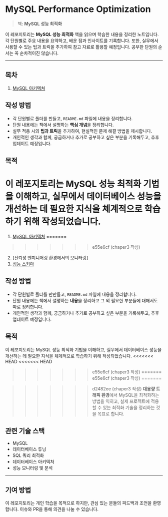 # MySQL Performance Optimization

> 책: **MySQL 성능 최적화**

이 레포지토리는 **MySQL 성능 최적화** 책을 읽으며 학습한 내용을 정리한 노트입니다. 각 단원별로 주요 내용을 요약하고, 배운 점과 인사이트를 기록합니다. 또한, 실무에서 사용할 수 있는 팁과 트릭을 추가하여 참고 자료로 활용할 예정입니다. 공부한 단원의 순서는 꼭 순차적이진 않습니다.

---

## 목차

1. [MySQL 아키텍쳐](chapter1/README.md)

## 작성 방법
- 각 단원별로 폴더를 만들고, `README.md` 파일에 내용을 정리합니다.
- 단원 내용에는 책에서 설명하는 **핵심 개념**을 정리합니다.
- 실무 적용 시의 **팁과 트릭**을 추가하여, 현실적인 문제 해결 방법을 제시합니다.
- 개인적인 생각과 함께, 궁금하거나 추가로 공부하고 싶은 부분을 기록해두고, 추후 업데이트 예정입니다.

## 목적
이 레포지토리는 MySQL 성능 최적화 기법을 이해하고, 실무에서 데이터베이스 성능을 개선하는 데 필요한 지식을 체계적으로 학습하기 위해 작성되었습니다. 
=======

1. [MySQL 아키텍쳐](chapter1/README.md)
=======
>>>>>>> e55e6cf (chaper3 작성)
2. [신뢰성 엔지니어링 환경에서의 모니터링]
3. [성능 스키마](chapter3/README.md)
   


## 작성 방법
- 각 단원별로 폴더를 만만들고, `README.md` 파일에 내용을 정리합니다.
- 단원 내용에는 책에서 설명하는 **내용**을 정리하고 그 외 필요한 부분들에 대해서도 따로 정리합니다.
- 개인적인 생각과 함께, 궁금하거나 추가로 공부하고 싶은 부분을 기록해두고, 추후 업데이트 예정입니다.

## 목적
이 레포지토리는 MySQL 성능 최적화 기법을 이해하고, 실무에서 데이터베이스 성능을 개선하는 데 필요한 지식을 체계적으로 학습하기 위해 작성되었습니다.
<<<<<<< HEAD
<<<<<<< HEAD
>>>>>>> e55e6cf (chaper3 작성)
=======
>>>>>>> e55e6cf (chaper3 작성)
=======

>>>>>>> d2482ee (chaper3 작성)
**대용량 트래픽 환경**에서 MySQL을 최적화하는 방법을 익히고, 실제 프로젝트에 적용할 수 있는 최적화 기술을 정리하는 것을 목표로 합니다.

## 관련 기술 스택
- MySQL
- 데이터베이스 튜닝
- SQL 쿼리 최적화
- 데이터베이스 아키텍처
- 성능 모니터링 및 분석

---

## 기여 방법
이 레포지토리는 개인 학습을 목적으로 하지만, 관심 있는 분들의 피드백과 조언을 환영합니다. 이슈와 PR을 통해 의견을 나눌 수 있습니다.
